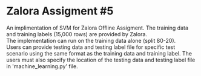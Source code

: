 # Zalora Assigment #5

An implimentation of SVM for Zalora Offline Assigment. The training data and training labels (15,000 rows) are provided by Zalora.  
The implementation can run on the training data alone (split 80-20).  
Users can provide testing data and testing label file for specific test scenario using the same format as the training data and training label. The users must also specify the location of the testing data and testing label file in 'machine_learning.py' file.
